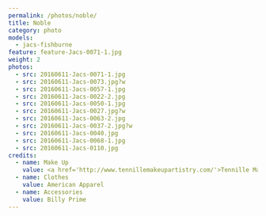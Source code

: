 ```yaml
---
permalink: /photos/noble/
title: Noble
category: photo
models:
  - jacs-fishburne
feature: feature-Jacs-0071-1.jpg
weight: 2
photos:
  - src: 20160611-Jacs-0071-1.jpg
  - src: 20160611-Jacs-0073.jpg?w
  - src: 20160611-Jacs-0057-1.jpg
  - src: 20160611-Jacs-0022-2.jpg
  - src: 20160611-Jacs-0050-1.jpg
  - src: 20160611-Jacs-0027.jpg?w
  - src: 20160611-Jacs-0063-2.jpg
  - src: 20160611-Jacs-0037-2.jpg?w
  - src: 20160611-Jacs-0040.jpg
  - src: 20160611-Jacs-0068-1.jpg
  - src: 20160611-Jacs-0110.jpg
credits:
  - name: Make Up
    value: <a href='http://www.tennillemakeupartistry.com/'>Tennille Makeup Artistry</a>
  - name: Clothes
    value: American Apparel
  - name: Accessories
    value: Billy Prime
---
```

